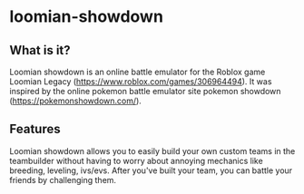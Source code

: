 # loomian-showdown

## What is it?

Loomian showdown is an online battle emulator for the Roblox game Loomian Legacy (https://www.roblox.com/games/306964494). It was inspired by the online pokemon battle emulator site pokemon showdown (https://pokemonshowdown.com/). 

## Features

Loomian showdown allows you to easily build your own custom teams in the teambuilder without having to worry about annoying mechanics like breeding, leveling, ivs/evs. After you've built your team, you can battle your friends by challenging them.  
